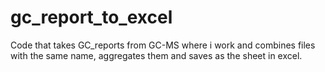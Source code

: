 # gc_report_to_excel
Code that takes GC_reports from GC-MS where i work and combines files with the same name, aggregates them and saves as the sheet in excel.
